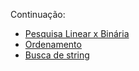 Continuação: 
* [Pesquisa Linear x Binária](Pesquisa%20Linear%20x%20Binária.md)
* [Ordenamento](Ordenamento.md)
* [Busca de string](Busca%20de%20string.md)
